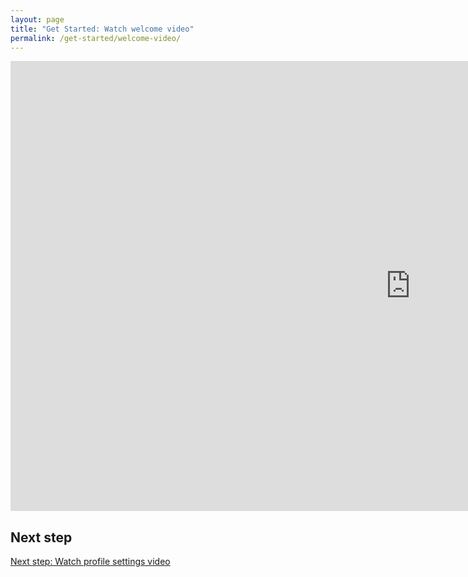 ```yaml
---
layout: page
title: "Get Started: Watch welcome video"
permalink: /get-started/welcome-video/
---
```


<div class="embed-container">
<iframe width="1280" height="720" src="https://www.youtube.com/embed/LMBI-GwHX0A" frameborder="0" allow="autoplay; encrypted-media" allowfullscreen></iframe>
</div>

## Next step

[Next step: Watch profile settings video]({{site.baseurl}}/get-started/creating-and-switching-profiles-tutorial/)
